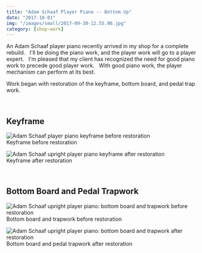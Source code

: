 ```yaml
---
title: "Adam Schaaf Player Piano -- Bottom Up"
date: "2017-10-01"
img: "/images/small/2017-09-30-12.55.06.jpg"
category: [shop-work]
---
```


An Adam Schaaf player piano recently arrived in my shop for a complete rebuild.   I'll be doing the piano work, and the player work will go to a player expert.   I'm pleased that my client has recognized the need for good piano work to precede good player work.   With good piano work, the player mechanism can perform at its best.

Work began with restoration of the keyframe, bottom board, and pedal trap work.

 

## Keyframe

![Adam Schaaf player piano keyframe before restoration](/images/medium/2017-09-30-12.55.06-1024x768.jpg)<BR/>Keyframe before restoration

![Adam Schaaf upright player piano keyframe after restoration](/images/medium/2017-10-01-09.47.03-1024x768.jpg)<BR/>Keyframe after restoration

 

## Bottom Board and Pedal Trapwork

![Adam Schaaf upright player piano: bottom board and trapwork before restoration](/images/medium/2017-09-30-18.08.18-1024x768.jpg)<BR/>Bottom board and trapwork before restoration

![Adam Schaaf upright player piano: bottom board and trapwork after restoration](/images/medium/2017-10-01-09.43.22-1024x768.jpg)<BR/>Bottom board and pedal trapwork after restoration
